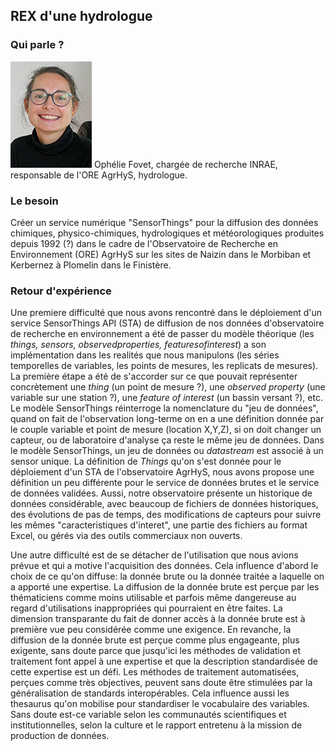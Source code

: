 ## REX d'une hydrologue

### Qui parle ?
                    
![Ophelie Fovet](/img/ophelie.jpg) Ophélie Fovet, chargée de recherche INRAE, responsable de l'ORE AgrHyS, hydrologue.

### Le besoin

Créer un service numérique "SensorThings" pour la diffusion des données chimiques, physico-chimiques, hydrologiques et météorologiques produites depuis 1992 (?) dans le cadre de l'Observatoire de Recherche en Environnement (ORE) AgrHyS sur les sites de Naizin dans le Morbiban et Kerbernez à Plomelin dans le Finistère.

### Retour d'expérience

Une premiere difficulté que nous avons rencontré dans le déploiement d'un service SensorThings API (STA) de diffusion de nos données d'observatoire de recherche en environnement a été de passer du modèle théorique (les *things, sensors, observedproperties, featuresofinterest*) a son implémentation dans les realités que nous manipulons (les séries temporelles de variables, les points de mesures, les replicats de mesures). La première étape a été de s'accorder sur ce que pouvait représenter concrètement une *thing* (un point de mesure ?), une *observed property* (une variable sur une station ?), une *feature of interest* (un bassin versant ?), etc. Le modèle SensorThings réinterroge la nomenclature du "jeu de données", quand on fait de l'observation long-terme on en a une définition donnée par le couple variable et point de mesure (location X,Y,Z), si on doit changer un capteur, ou de laboratoire d'analyse ça reste le même jeu de données. Dans le modèle SensorThings, un jeu de données ou *datastream* est associé à un sensor unique. La définition de *Things* qu'on s'est donnée pour le déploiement d'un STA de l'observatoire AgrHyS, nous avons propose une définition un peu différente pour le service de données brutes et le service de données validées. Aussi, notre observatoire présente un historique de données considérable, avec beaucoup de fichiers de données historiques, des évolutions de pas de temps, des modifications de capteurs pour suivre les mêmes "caracteristiques d'interet", une partie des fichiers au format Excel, ou gérés via des outils commerciaux non ouverts. 

Une autre difficulté est de se détacher de l'utilisation que nous avions prévue et qui a motive l'acquisition des données. Cela influence d'abord le choix de ce qu'on diffuse: la donnée brute ou la donnée traitée a laquelle on a apporté une expertise. La diffusion de la donnée brute est perçue par les thématiciens comme moins utilisable et parfois même dangereuse au regard d'utilisations inappropriées qui pourraient en être faites. La dimension transparante du fait de donner accès à la donnée brute est à première vue peu considérée comme une exigence. En revanche, la diffusion de la donnée brute est perçue comme plus engageante, plus exigente, sans doute parce que jusqu'ici les méthodes de validation et traitement font appel à une expertise et que la description standardisée de cette expertise est un défi. Les méthodes de traitement automatisées, perçues comme très objectives, peuvent sans doute être stimulées par la généralisation de standards interopérables. Cela influence aussi les thesaurus qu'on mobilise pour standardiser le vocabulaire des variables. Sans doute est-ce variable selon les communautés scientifiques et institutionnelles, selon la culture et le rapport entretenu à la mission de production de données. 

